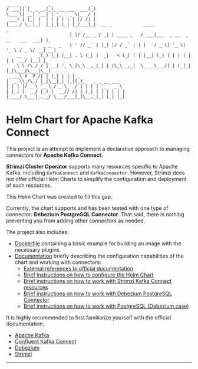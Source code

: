 ```text
 ____  _        _               _                                                       
/ ___|| |_ _ __(_)_ __ ___  ___(_)                                                      
\___ \| __| '__| | '_ ` _ \|_  / |                                                      
 ___) | |_| |  | | | | | | |/ /| |                                                      
|____/ \__|_|  |_|_| |_| |_/___|_|  __ _            ____                            _   
                        | |/ /__ _ / _| | ____ _   / ___|___  _ __  _ __   ___  ___| |_ 
              _ _   _   | ' // _` | |_| |/ / _` | | |   / _ \| '_ \| '_ \ / _ \/ __| __|
    __      _(_) |_| |__| . \ (_| |  _|   < (_| | | |__| (_) | | | | | | |  __/ (__| |_ 
    \ \ /\ / / | __| '_ \_|\_\__,_|_| |_|\_\__,_|  \____\___/|_| |_|_| |_|\___|\___|\__|
 ____\ V  V /| | |_| | | | _                                                            
|  _ \\_/\_/ |_|\__|_| |_|(_)_   _ _ __ ___                                             
| | | |/ _ \ '_ \ / _ \_  / | | | | '_ ` _ \                                            
| |_| |  __/ |_) |  __// /| | |_| | | | | | |                                           
|____/ \___|_.__/ \___/___|_|\__,_|_| |_| |_|                                             
```

# Helm Chart for Apache Kafka Connect

This project is an attempt to implement a declarative approach to managing connectors for **Apache Kafka Connect**.

**Strimzi Cluster Operator** supports many resources specific to Apache Kafka, including `KafkaConnect` and `KafkaConnector`.
However, Strimzi does not offer official Helm Charts to simplify the configuration and deployment of such resources.

This Helm Chart was created to fill this gap.

Currently, the chart supports and has been tested with one type of connector: **Debezium PostgreSQL Connector**.
That said, there is nothing preventing you from adding other connectors as needed.

The project also includes:
- [Dockerfile](/Dockerfile) containing a basic example for building an image with the necessary plugins.
- [Documentation](docs) briefly describing the configuration capabilities of the chart and working with connectors:
  - [External references to official documentation](docs/HOW-TO-LINKS.md)
  - [Brief instructions on how to configure the Helm Chart](docs/HOW-TO-CONFIGURE.md)
  - [Brief instructions on how to work with Strimzi Kafka Connect resources](docs/HOW-TO-STRIMZI.md)
  - [Brief instructions on how to work with Debezium PostgreSQL Connector](docs/HOW-TO-DEBEZIUM.md)
  - [Brief instructions on how to work with PostgreSQL (Debezium case)](docs/HOW-TO-POSTGRES.md)

It is highly recommended to first familiarize yourself with the official documentation:
- [Apache Kafka](https://kafka.apache.org/documentation/#connectconfigs)
- [Confluent Kafka Connect](https://docs.confluent.io/platform/current/connect/index.html)
- [Debezium](https://debezium.io/documentation/reference/stable/index.html)
- [Strimzi](https://strimzi.io/documentation/)

---
